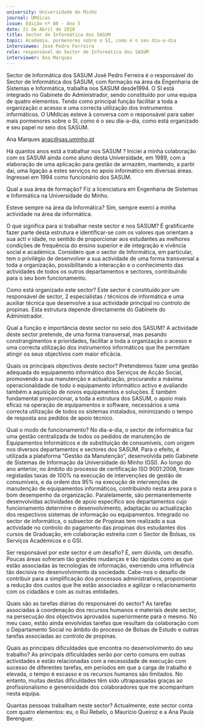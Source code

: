 ```yaml
---
university: Universidade do Minho
journal: UMdicas
issue: Edição nº 80 - Ano 5
date: 21 de Abril de 2010
title: Sector de Informática dos SASUM
topic: Academia. pormenores sobre o SI, como é o seu dia-a-dia
interviewee: José Pedro Ferreira
role: responsável do Sector de Informática dos SASUM
interviewer: Ana Marques
---
```




Sector de Informática dos SASUM
José Pedro Ferreira é o responsável do Sector de Informática dos
SASUM, com formação na área da Engenharia de Sistemas e
Informática, trabalha nos SASUM desde1994. O SI está integrado
no Gabinete do Administrador, sendo constituído por uma equipa de quatro
elementos. Tendo como principal função facilitar a toda a organização o
acesso e uma correcta utilização dos instrumentos informáticos.
O UMdicas esteve à conversa com o responsável para saber mais
pormenores sobre o SI, como é o seu dia-a-dia, como está organizado e seu
papel no seio dos SASUM.


Ana Marques
anac@sas.uminho.pt


Há quantos anos está a trabalhar
nos SASUM ?
Iniciei a minha colaboração com os
SASUM ainda como aluno desta
Universidade, em 1989, com a
elaboração de uma aplicação para
gestão de armazém, mantendo, a
partir daí, uma ligação a estes
serviços no apoio informático em
diversas áreas. Ingressei em 1994
como funcionário dos SASUM.


Qual a sua área de formação?
Fiz a licenciatura em Engenharia de
Sistemas e Informática na
Universidade do Minho.


Esteve sempre na área da
Informática?
Sim, sempre exerci a minha
actividade na área da informática.


O que significa para si trabalhar
neste sector e nos SASUM?
É gratificante fazer parte desta
estrutura e identificar-se com os
valores que orientam a sua
acti v idade, no sentido de
proporcionar aos estudantes as
melhores condições de frequência
do ensino superior e de integração e
vivência social e académica.
Considero que o sector de
Informática, em particular, tem o
privilégio de desenvolver a sua
actividade de uma forma
transversal a toda a organização,
possibilitando a interacção e o
conhecimento das actividades de
todos os outros departamentos e
sectores, contribuindo para o seu
bom funcionamento.


Como está organizado este sector?
Este sector é constituído por um
responsável de sector, 2
especialistas / técnicos de
informática e uma auxiliar técnica
que desenvolve a sua actividade
principal no controlo de propinas.
Esta estrutura depende
directamente do Gabinete do
Administrador.


Qual a função e importância deste
sector no seio dos SASUM?
A actividade deste sector pretende,
de uma forma transversal, mas
pesando constrangimentos e
prioridades, facilitar a toda a
organização o acesso e uma
correcta utilização dos
instrumentos informáticos que lhe
permitam atingir os seus objectivos
com maior eficácia.


Quais os principais objectivos
deste sector?
Pretendemos fazer uma gestão
adequada do equipamento
informático dos Serviços de Acção
Social, promovendo a sua
manutenção e actualização,
procurando a máxima
operacionalidade de todo o
equipamento informático activo e
avaliando também a aquisição de
novos equipamentos e soluções.
É também fundamental
proporcionar, a toda a estrutura dos
SASUM, o apoio mais eficaz na
operação de equipamentos e
software, necessários a uma
correcta utilização de todos os
sistemas instalados, minimizando o
tempo de resposta aos pedidos de
apoio técnico.


Qual o modo de funcionamento?
No dia-a-dia, o sector de informática
faz uma gestão centralizada de
todos os pedidos de manutenção de
Equipamentos Informáticos e de
substituição de consumíveis, com
origem nos diversos departamentos
e sectores dos SASUM. Para o efeito,
é utilizada a plataforma “Gestão da
Manutenção”, desenvolvida pelo
Gabinete de Sistemas de
Informação da Universidade do
Minho (GSI). Ao longo do ano
anterior, no âmbito do processo de
certificação ISO 9001:2008, foram
registadas taxas de 100% na
execução de intervenções de
gestão de consumíveis, e da ordem
dos 95% na execução de
intervenções de manutenção de
equipamentos informáticos,
contribuindo nesta área para o bom
desempenho da organização.
Paralelamente, são
permanentemente desenvolvidas
actividades de apoio específico aos
departamentos cujo funcionamento
determine o desenvolvimento,
adaptação ou actualização dos
respectivos sistemas de
informação ou equipamentos.
Integrado no sector de informática, o
subsector de Propinas tem realizado
a sua actividade no controlo do
pagamento das propinas dos
estudantes dos cursos de 
Graduação, em colaboração estreita
com o Sector de Bolsas, os Serviços
Académicos e o GSI.


Ser responsável por este sector é
um desafio?
É, sem dúvida, um desafio. Poucas
áreas sofreram tão grandes
mudanças e tão rápidas como as
que estão associadas às
tecnologias de informação,
exercendo uma influência tão
decisiva no desenvolvimento da
sociedade. Cabe-nos o desafio de
contribuir para a simplificação dos
processos administrativos,
proporcionar a redução dos custos
que lhe estão associados e agilizar o
relacionamento com os cidadãos e
com as outras entidades.


Quais são as tarefas diárias do
responsável do sector?
As tarefas associadas à
coordenação dos recursos
humanos e materiais deste sector,
na persecução dos objectivos
aprovados superiormente para o
mesmo. No meu caso, estão ainda
envolvidas tarefas que resultam da
colaboração com o Departamento
Social no âmbito do processo de
Bolsas de Estudo e outras tarefas
associadas ao controlo de propinas.


Quais as principais dificuldades
que encontra no desenvolvimento
do seu trabalho?
As principais dificuldades serão por
certo comuns em outras actividades
e estão relacionadas com a
necessidade de execução com
sucesso de diferentes tarefas, em
períodos em que a carga de trabalho
é elevada, o tempo é escasso e os
recursos humanos são limitados. No
entanto, muitas destas dificuldades
têm sido ultrapassadas graças ao
profissionalismo e generosidade
dos colaboradores que me
acompanham nesta equipa.


Quantas pessoas trabalham neste
sector?
Actualmente, este sector conta com
quatro elementos: eu, o Rui Rebelo, o
Maurício Queiroz e a Ana Paula
Berenguer.